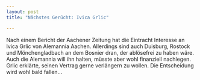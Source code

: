 ```yaml
---
layout: post
title: "Nächstes Gerücht: Ivica Grlic"

---
```


Nach einem Bericht der Aachener Zeitung hat die Eintracht Interesse an Ivica Grlic von Alemannia Aachen. Allerdings sind auch Duisburg, Rostock und Mönchengladbach an dem Bosnier dran, der ablösefrei zu haben wäre. Auch die Alemannia will ihn halten, müsste aber wohl finanziell nachlegen. Grlic erklärte, seinen Vertrag gerne verlängern zu wollen. Die Entscheidung wird wohl bald fallen...


